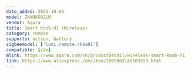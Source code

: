 ```yaml
---
date_added: 2021-10-03
model: ZNXNKG02LM
vendor: Aqara
title: Smart Knob H1 (Wireless)
category: remote
supports: action, battery
zigbeemodel: ['lumi.remote.rkba01']
compatible: [z2m]
mlink: https://www.aqara.com/cn/productDetail/wireless-smart-knob-h1
link: https://www.aliexpress.com/item/1005003148103553.html
---
```

